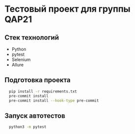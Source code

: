 # Тестовый проект для группы QAP21

## Стек технологий

- Python
- pytest
- Selenium
- Allure

## Подготовка проекта 

```bash
  pip install -r requirements.txt
  pre-commit install
  pre-commit install --hook-type pre-commit
```

## Запуск автотестов
```bash
  python3 -m pytest
```